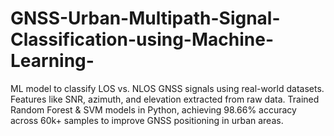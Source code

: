 # GNSS-Urban-Multipath-Signal-Classification-using-Machine-Learning-
ML model to classify LOS vs. NLOS GNSS signals using real-world datasets. Features like SNR, azimuth, and elevation extracted from raw data. Trained Random Forest &amp; SVM models in Python, achieving 98.66% accuracy across 60k+ samples to improve GNSS positioning in urban areas.
